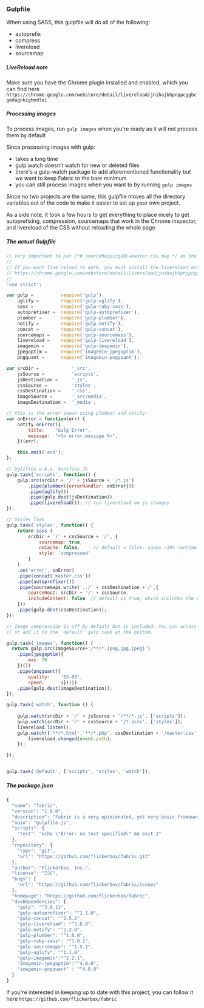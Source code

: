 ### Gulpfile ###
When using SASS, this gulpfile will do all of the following:
+ autoprefix
+ compress
+ livereload
+ sourcemap

##### LiveReload note
Make sure you have the Chrome plugin installed and enabled, which you can find here
`https://chrome.google.com/webstore/detail/livereload/jnihajbhpnppcggbcgedagnkighmdlei`

##### Processing images
To process images, run `gulp images` when you're ready as it will not process them by default

Since processing images with gulp:
+ takes a long time
+ gulp.watch doesn't watch for new or deleted files
+ there's a gulp-watch package to add aforementioned functionality but we want to keep Fabric to the bare minimum
+ you can still process images when you want to by running `gulp images`

Since no two projects are the same, this gulpfile moves all the directory variables out of the code to make it easier to set up your own project.

As a side note, it took a few hours to get everything to place nicely to get autoprefixing, compression, sourcemaps that work in the Chrome inspector, and livereload of the CSS without reloading the whole page.

##### The actual Gulpfile

``` javascript
// very important to put /*# sourceMappingURL=master.css.map */ as the first line of the master.scss
//
// If you want live reload to work, you must install the livereload extension for chrome
// https://chrome.google.com/webstore/detail/livereload/jnihajbhpnppcggbcgedagnkighmdlei
//
'use strict';

var gulp = 			require('gulp'),
	uglify = 		require('gulp-uglify'),
	sass = 			require('gulp-ruby-sass'),
	autoprefixer = 	require('gulp-autoprefixer'),
	plumber = 		require('gulp-plumber'),
	notify = 		require('gulp-notify'),
	concat = 		require('gulp-concat'),
	sourcemaps = 	require('gulp-sourcemaps'),
	livereload = 	require('gulp-livereload'),
	imagemin = 		require('gulp-imagemin'),
	jpegoptim = 	require('imagemin-jpegoptim'),
	pngquant = 		require('imagemin-pngquant');

var srcDir = 			'_src',
	jsSource = 			'scripts',
	jsDestination = 	'_js',
	cssSource = 		'styles',
	cssDestination = 	'_css',
	imageSource = 		'_src/media',
	imageDestination = 	'_media';

// this is the error shown using plumber and notify:
var onError = function(err) {
	notify.onError({
		title:    "Gulp Error",
		message:  "<%= error.message %>",
	})(err);

	this.emit('end');
};

// Uglifies a.k.a. minifies JS
gulp.task('scripts', function() {
	gulp.src(srcDir + '/' + jsSource + '/*.js')
		.pipe(plumber({errorHandler: onError}))
		.pipe(uglify())
		.pipe(gulp.dest(jsDestination))
		.pipe(livereload()); // run livereload on js changes
});

// Styles Task
gulp.task('styles', function() {
	return sass (
		srcDir + '/' + cssSource + '/', {
			sourcemap: true,
			noCache: false, 	// default = false. saves ~10% runtime but stores in a .sass-cache folder.
			style: 'compressed'
		}
	)
	.on('error', onError)
	.pipe(concat('master.css'))
	.pipe(autoprefixer())
	.pipe(sourcemaps.write('../' + cssDestination +'/',{ 
		sourceRoot: srcDir + '/' + cssSource,
		includeContent: false  // default is true, which includes the entire css in the sourcemap
	}))
	.pipe(gulp.dest(cssDestination));
});

// Image compression is off by default but is included. You can access by running `gulp images` 
// or add it to the `default` gulp task at the bottom.

gulp.task('images', function() {
  return gulp.src(imageSource+'/**/*.{png,jpg,jpeg}')
  	.pipe(jpegoptim({
  		max: 70
  	})())
  	.pipe(pngquant({
  		quality: 	'65-80',
  		speed: 		4})())
    .pipe(gulp.dest(imageDestination));
});

gulp.task('watch', function () {
	
	gulp.watch(srcDir + '/' + jsSource + '/**/*.js', ['scripts']);
	gulp.watch(srcDir + '/' + cssSource + '/*.scss', ['styles']);
	livereload.listen();
	gulp.watch(['**/*.html','**/*.php', cssDestination + '/master.css' ], function(event) {
		livereload.changed(event.path); 
	});

});


gulp.task('default', ['scripts', 'styles', 'watch']);
```
##### The package.json
``` javascript
{
  "name": "fabric",
  "version": "1.0.0",
  "description": "Fabric is a very opinionated, yet very basic framework Flickerbox, Inc. websites.",
  "main": "gulpfile.js",
  "scripts": {
    "test": "echo \"Error: no test specified\" && exit 1"
  },
  "repository": {
    "type": "git",
    "url": "https://github.com/flickerbox/fabric.git"
  },
  "author": "Flickerbox, Inc.",
  "license": "ISC",
  "bugs": {
    "url": "https://github.com/flickerbox/fabric/issues"
  },
  "homepage": "https://github.com/flickerbox/fabric",
  "devDependencies": {
    "gulp": "^3.8.11",
    "gulp-autoprefixer": "^2.1.0",
    "gulp-concat": "^2.5.2",
    "gulp-livereload": "^3.8.0",
    "gulp-notify": "^2.2.0",
    "gulp-plumber": "^1.0.0",
    "gulp-ruby-sass": "^1.0.1",
    "gulp-sourcemaps": "^1.5.1",
    "gulp-uglify": "^1.1.0",
    "gulp-imagemin":"^2.2.1",
    "imagemin-jpegoptim":"^4.0.0",
    "imagemin-pngquant" : "^4.0.0"
  }
}
```

If you're interested in keeping up to date with this project, you can follow it here `https://github.com/flickerbox/fabric`